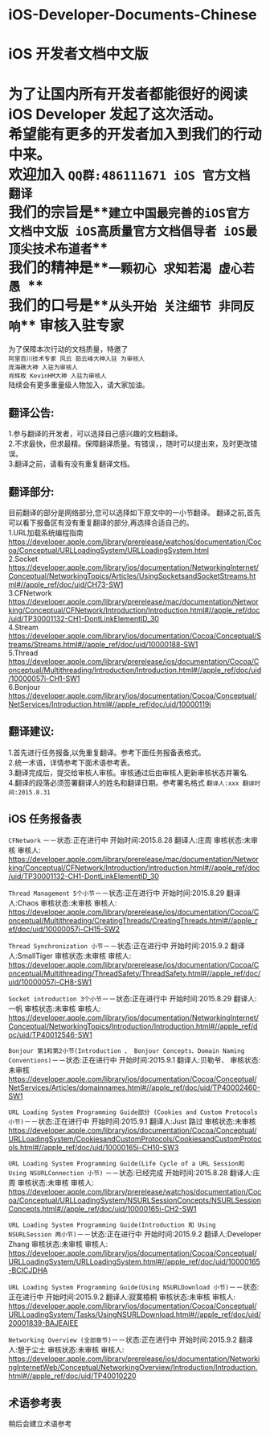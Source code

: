 # iOS-Developer-Documents-Chinese
iOS 开发者文档中文版  
===================================  

为了让国内所有开发者都能很好的阅读iOS Developer 发起了这次活动。
<br>希望能有更多的开发者加入到我们的行动中来。
<br>欢迎加入 **`QQ群:486111671 iOS 官方文档翻译`**
<br>我们的宗旨是**`建立中国最完善的iOS官方文档中文版 iOS高质量官方文档倡导者 iOS最顶尖技术布道者`**
<br>我们的精神是**`一颗初心 求知若渴 虚心若愚 `**
<br>我们的口号是**`从头开始 关注细节 非同反响`**
审核入驻专家
===================================  
为了保障本次行动的文档质量，特邀了
<br>`阿里百川技术专家 风云 茹云峰大神入驻 为审核人`
<br>`庞海礁大神 入驻为审核人`
<br>`肖辉枚 KevinHM大神 入驻为审核人`
<br>陆续会有更多重量级人物加入，请大家加油。
    
翻译公告:  
-----------------------------------  
1.参与翻译的开发者，可以选择自己感兴趣的文档翻译。
<br>2.不求最快，但求最精。保障翻译质量。有错误，，随时可以提出来，及时更改错误。
<br>3.翻译之前，请看有没有重复翻译文档。

翻译部分:  
-----------------------------------  
目前翻译的部分是网络部分,您可以选择如下原文中的一小节翻译。
翻译之前,首先可以看下报备区有没有重复翻译的部分,再选择合适自己的。
<br>1.URL加载系统编程指南
https://developer.apple.com/library/prerelease/watchos/documentation/Cocoa/Conceptual/URLLoadingSystem/URLLoadingSystem.html
<br>2.Socket
 https://developer.apple.com/library/ios/documentation/NetworkingInternet/Conceptual/NetworkingTopics/Articles/UsingSocketsandSocketStreams.html#//apple_ref/doc/uid/CH73-SW1
<br>3.CFNetwork
 https://developer.apple.com/library/prerelease/mac/documentation/Networking/Conceptual/CFNetwork/Introduction/Introduction.html#//apple_ref/doc/uid/TP30001132-CH1-DontLinkElementID_30
<br>4.Stream
https://developer.apple.com/library/ios/documentation/Cocoa/Conceptual/Streams/Streams.html#//apple_ref/doc/uid/10000188-SW1
<br>5.Thread
https://developer.apple.com/library/prerelease/ios/documentation/Cocoa/Conceptual/Multithreading/Introduction/Introduction.html#//apple_ref/doc/uid/10000057i-CH1-SW1
<br>6.Bonjour 
https://developer.apple.com/library/ios/documentation/Cocoa/Conceptual/NetServices/Introduction.html#//apple_ref/doc/uid/10000119i

翻译建议:
----------------------------------------------
1.首先进行任务报备,以免重复翻译。参考下面任务报备表格式。
<br>2.统一术语，详情参考下面术语参考表。
<br>3.翻译完成后，提交给审核人审核。审核通过后由审核人更新审核状态并署名.
<br>4.翻译的段落必须签署翻译人的姓名和翻译日期。参考署名格式  `翻译人:xxx 翻译时间:2015.8.31`
    
iOS 任务报备表
---------------------------------------------


`CFNetwork` －－状态:正在进行中 开始时间:2015.8.28  翻译人:庄周  审核状态:未审核  审核人:
 https://developer.apple.com/library/prerelease/mac/documentation/Networking/Conceptual/CFNetwork/Introduction/Introduction.html#//apple_ref/doc/uid/TP30001132-CH1-DontLinkElementID_30
 
`Thread Management 5个小节`－－状态:正在进行中 开始时间:2015.8.29  翻译人:Chaos  审核状态:未审核  审核人:
https://developer.apple.com/library/prerelease/ios/documentation/Cocoa/Conceptual/Multithreading/CreatingThreads/CreatingThreads.html#//apple_ref/doc/uid/10000057i-CH15-SW2

`Thread Synchronization 小节`－－状态:正在进行中 开始时间:2015.9.2  翻译人:SmallTiger  审核状态:未审核  审核人:
https://developer.apple.com/library/prerelease/ios/documentation/Cocoa/Conceptual/Multithreading/ThreadSafety/ThreadSafety.html#//apple_ref/doc/uid/10000057i-CH8-SW1

`Socket introduction 3个小节`－－状态:正在进行中 开始时间:2015.8.29  翻译人:一帆  审核状态:未审核  审核人:
https://developer.apple.com/library/ios/documentation/NetworkingInternet/Conceptual/NetworkingTopics/Introduction/Introduction.html#//apple_ref/doc/uid/TP40012546-SW1

`Bonjour 第1和第2小节(Introduction 、 Bonjour Concepts、Domain Naming Conventions)`－－状态:正在进行中 开始时间:2015.9.1  翻译人:贝勒爷、  审核状态:未审核 
https://developer.apple.com/library/ios/documentation/Cocoa/Conceptual/NetServices/Articles/domainnames.html#//apple_ref/doc/uid/TP40002460-SW1

`URL Loading System Programming Guide部分 (Cookies and Custom Protocols 小节)`－－状态:正在进行中 开始时间:2015.9.1  翻译人:Just 路过  审核状态:未审核 
https://developer.apple.com/library/ios/documentation/Cocoa/Conceptual/URLLoadingSystem/CookiesandCustomProtocols/CookiesandCustomProtocols.html#//apple_ref/doc/uid/10000165i-CH10-SW3

`URL Loading System Programming Guide(Life Cycle of a URL Session和Using NSURLConnection 小节)` －－状态:已经完成 开始时间:2015.8.28  翻译人:庄周  审核状态:未审核  审核人:
https://developer.apple.com/library/prerelease/watchos/documentation/Cocoa/Conceptual/URLLoadingSystem/NSURLSessionConcepts/NSURLSessionConcepts.html#//apple_ref/doc/uid/10000165i-CH2-SW1

`URL Loading System Programming Guide(Introduction 和 Using NSURLSession 两小节)`－－状态:正在进行中 开始时间:2015.9.2  翻译人:Developer Zhang  审核状态:未审核  审核人:
https://developer.apple.com/library/ios/documentation/Cocoa/Conceptual/URLLoadingSystem/URLLoadingSystem.html#//apple_ref/doc/uid/10000165-BCICJDHA

`URL Loading System Programming Guide(Using NSURLDownload 小节)`－－状态:正在进行中 开始时间:2015.9.2  翻译人:寂寞梧桐  审核状态:未审核  审核人:
https://developer.apple.com/library/ios/documentation/Cocoa/Conceptual/URLLoadingSystem/Tasks/UsingNSURLDownload.html#//apple_ref/doc/uid/20001839-BAJEAIEE

`Networking Overview (全部章节)`－－状态:正在进行中 开始时间:2015.9.2  翻译人:憩于尘土  审核状态:未审核  审核人:
https://developer.apple.com/library/prerelease/ios/documentation/NetworkingInternetWeb/Conceptual/NetworkingOverview/Introduction/Introduction.html#//apple_ref/doc/uid/TP40010220


术语参考表
----------------------------------------------
稍后会建立术语参考










